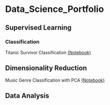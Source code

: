 # Data_Science_Portfolio
## Supervised Learning
### Classification
Titanic Survivor Classification [(Notebook)](Titanic_Survivor_Classification/titanic-machine-learning-from-disaster.ipynb)
## Dimensionality Reduction
Music Genre Classification with PCA [(Notebook)](Music_Genre_Classification_with_PCA/music-genre-classification-with-pca.ipynb)
## Data Analysis
